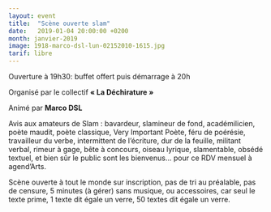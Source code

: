 ```yaml
---
layout: event
title:  "Scène ouverte slam"
date:   2019-01-04 20:00:00 +0200
month: janvier-2019
image: 1918-marco-dsl-lun-02152010-1615.jpg
tarif: libre
---
```


Ouverture à 19h30: buffet offert puis démarrage à 20h  

Organisé par le collectif **« La Déchirature »** 

Animé par **Marco DSL**  

Avis aux amateurs de Slam : bavardeur, slamineur de fond, académilicien, poète maudit, poète classique, Very Important Poète, féru de poérésie, travailleur du verbe, intermittent de l’écriture, dur de la feuille, militant verbal, rimeur à gage, bête à concours, oiseau lyrique, slamentable, obsédé textuel, et bien sûr le public sont les bienvenus… pour ce RDV mensuel à agend’Arts.  

Scène ouverte à tout le monde sur inscription, pas de tri au préalable, pas de censure, 5 minutes (à gérer) sans musique, ou accessoires, car seul le texte prime, 1 texte dit égale un verre, 50 textes dit égale un verre.

